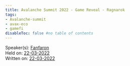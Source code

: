 ```yaml
---
title: Avalanche Summit 2022 - Game Reveal - Ragnarok
tags:
- Avalanche-summit
- avax-eco
- gamefi
disableToc: false #no table of contents
---
```


Speaker(s): [Fanfaron](notes/Fanfaron.md)    
Held on: [22-03-2022](notes/22-03-2022.md)   
Written on: [22-03-2022](notes/22-03-2022.md)   